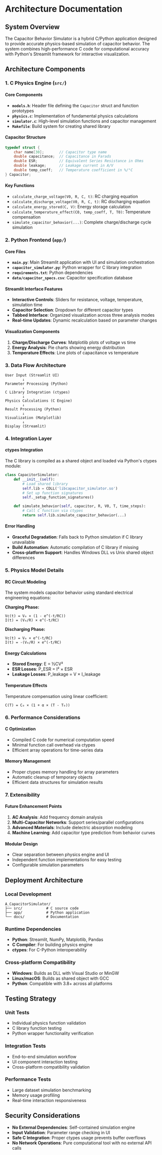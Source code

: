 # Architecture Documentation

## System Overview

The Capacitor Behavior Simulator is a hybrid C/Python application designed to provide accurate physics-based simulation of capacitor behavior. The system combines high-performance C code for computational accuracy with Python's Streamlit framework for interactive visualization.

## Architecture Components

### 1. C Physics Engine (`src/`)

#### Core Components
- **`models.h`**: Header file defining the `Capacitor` struct and function prototypes
- **`physics.c`**: Implementation of fundamental physics calculations
- **`simulator.c`**: High-level simulation functions and capacitor management
- **`Makefile`**: Build system for creating shared library

#### Capacitor Structure
```c
typedef struct {
    char name[30];       // Capacitor type name
    double capacitance;  // Capacitance in Farads
    double ESR;          // Equivalent Series Resistance in Ohms
    double leakage;      // Leakage current in A/V
    double temp_coeff;   // Temperature coefficient in %/°C
} Capacitor;
```

#### Key Functions
- `calculate_charge_voltage(V0, R, C, t)`: RC charging equation
- `calculate_discharge_voltage(V0, R, C, t)`: RC discharging equation
- `calculate_energy_stored(C, V)`: Energy storage calculation
- `calculate_temperature_effect(C0, temp_coeff, T, T0)`: Temperature compensation
- `simulate_capacitor_behavior(...)`: Complete charge/discharge cycle simulation

### 2. Python Frontend (`app/`)

#### Core Files
- **`main.py`**: Main Streamlit application with UI and simulation orchestration
- **`capacitor_simulator.py`**: Python wrapper for C library integration
- **`requirements.txt`**: Python dependencies
- **`data/capacitor_specs.csv`**: Capacitor specification database

#### Streamlit Interface Features
- **Interactive Controls**: Sliders for resistance, voltage, temperature, simulation time
- **Capacitor Selection**: Dropdown for different capacitor types
- **Tabbed Interface**: Organized visualization across three analysis modes
- **Real-time Updates**: Dynamic recalculation based on parameter changes

#### Visualization Components
1. **Charge/Discharge Curves**: Matplotlib plots of voltage vs time
2. **Energy Analysis**: Pie charts showing energy distribution
3. **Temperature Effects**: Line plots of capacitance vs temperature

### 3. Data Flow Architecture

```
User Input (Streamlit UI)
        ↓
Parameter Processing (Python)
        ↓
C Library Integration (ctypes)
        ↓
Physics Calculations (C Engine)
        ↓
Result Processing (Python)
        ↓
Visualization (Matplotlib)
        ↓
Display (Streamlit)
```

### 4. Integration Layer

#### ctypes Integration
The C library is compiled as a shared object and loaded via Python's ctypes module:

```python
class CapacitorSimulator:
    def __init__(self):
        # Load shared library
        self.lib = CDLL('libcapacitor_simulator.so')
        # Set up function signatures
        self._setup_function_signatures()

    def simulate_behavior(self, capacitor, R, V0, T, time_steps):
        # Call C function via ctypes
        return self.lib.simulate_capacitor_behavior(...)
```

#### Error Handling
- **Graceful Degradation**: Falls back to Python simulation if C library unavailable
- **Build Automation**: Automatic compilation of C library if missing
- **Cross-platform Support**: Handles Windows DLL vs Unix shared object differences

### 5. Physics Model Details

#### RC Circuit Modeling
The system models capacitor behavior using standard electrical engineering equations:

**Charging Phase:**
```
Vc(t) = V₀ × (1 - e^(-t/RC))
I(t) = (V₀/R) × e^(-t/RC)
```

**Discharging Phase:**
```
Vc(t) = V₀ × e^(-t/RC)
I(t) = -(V₀/R) × e^(-t/RC)
```

#### Energy Calculations
- **Stored Energy**: E = ½CV²
- **ESR Losses**: P_ESR = I² × ESR
- **Leakage Losses**: P_leakage = V × I_leakage

#### Temperature Effects
Temperature compensation using linear coefficient:
```
C(T) = C₀ × (1 + α × (T - T₀))
```

### 6. Performance Considerations

#### C Optimization
- Compiled C code for numerical computation speed
- Minimal function call overhead via ctypes
- Efficient array operations for time-series data

#### Memory Management
- Proper ctypes memory handling for array parameters
- Automatic cleanup of temporary objects
- Efficient data structures for simulation results

### 7. Extensibility

#### Future Enhancement Points
1. **AC Analysis**: Add frequency domain analysis
2. **Multi-Capacitor Networks**: Support series/parallel configurations
3. **Advanced Materials**: Include dielectric absorption modeling
4. **Machine Learning**: Add capacitor type prediction from behavior curves

#### Modular Design
- Clear separation between physics engine and UI
- Independent function implementations for easy testing
- Configurable simulation parameters

## Deployment Architecture

### Local Development
```
A_CapacitorSimulator/
├── src/           # C source code
├── app/           # Python application
└── docs/          # Documentation
```

### Runtime Dependencies
- **Python**: Streamlit, NumPy, Matplotlib, Pandas
- **C Compiler**: For building physics engine
- **ctypes**: For C-Python interoperability

### Cross-platform Compatibility
- **Windows**: Builds as DLL with Visual Studio or MinGW
- **Linux/macOS**: Builds as shared object with GCC
- **Python**: Compatible with 3.8+ across all platforms

## Testing Strategy

### Unit Tests
- Individual physics function validation
- C library function testing
- Python wrapper functionality verification

### Integration Tests
- End-to-end simulation workflow
- UI component interaction testing
- Cross-platform compatibility validation

### Performance Tests
- Large dataset simulation benchmarking
- Memory usage profiling
- Real-time interaction responsiveness

## Security Considerations

- **No External Dependencies**: Self-contained simulation engine
- **Input Validation**: Parameter range checking in UI
- **Safe C Integration**: Proper ctypes usage prevents buffer overflows
- **No Network Operations**: Pure computational tool with no external API calls
